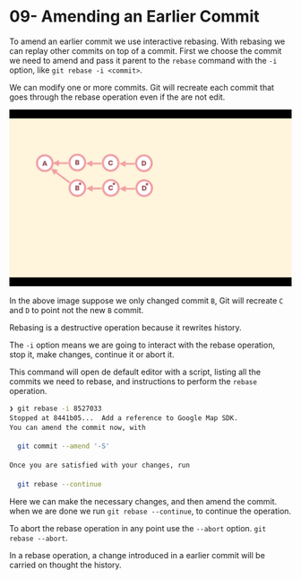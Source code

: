 # 09- Amending an Earlier Commit

To amend an earlier commit we use interactive rebasing. With rebasing we can replay other commits on top of a commit. First we choose the commit we need to amend and pass it parent to the `rebase` command with the `-i` option, like `git rebase -i <commit>`.

We can modify one or more commits. Git will recreate each commit that goes through the rebase operation even if the are not edit.

![Rebasing](./images/09-01.png "Rebasing")

In the above image suppose we only changed commit `B`, Git will recreate `C` and `D` to point not the new `B` commit.

Rebasing is a destructive operation because it rewrites history.

The `-i` option means we are going to interact with the rebase operation, stop it, make changes, continue it or abort it.

This command will open de default editor with a script, listing all the commits we need to rebase, and instructions to perform the `rebase` operation.

```zsh
❯ git rebase -i 8527033
Stopped at 8441b05...  Add a reference to Google Map SDK.
You can amend the commit now, with

  git commit --amend '-S'

Once you are satisfied with your changes, run

  git rebase --continue
```

Here we can make the necessary changes, and then amend the commit. when we are done we run `git rebase --continue`, to continue the operation.

To abort the rebase operation in any point use the `--abort` option. `git rebase --abort`.

In a rebase operation, a change introduced in a earlier commit will be carried on thought the history.
